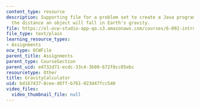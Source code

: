 ```yaml
---
content_type: resource
description: Supporting file for a problem set to create a Java program that computes
  the distance an object will fall in Earth's gravity.
file: https://ol-ocw-studio-app-qa.s3.amazonaws.com/courses/6-092-introduction-to-programming-in-java-january-iap-2010/bd1674378ceed6ffb761023d47fcc540_GravityCalculator.java
file_type: text/plain
learning_resource_types:
- Assignments
ocw_type: OCWFile
parent_title: Assignments
parent_type: CourseSection
parent_uid: ed732d71-ecdc-33c4-3b00-672f8cc05ebc
resourcetype: Other
title: GravityCalculator
uid: bd167437-8cee-d6ff-b761-023d47fcc540
video_files:
  video_thumbnail_file: null
---
```

